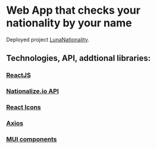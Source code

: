 # Web App that checks your nationality by your name

Deployed project [LunaNationality](https://zingy-panda-7eafe8.netlify.app).

## Technologies, API, addtional libraries:

### [ReactJS](https://reactjs.org/docs/getting-started.html)

### [Nationalize.io API](https://nationalize.io/)

### [React Icons](https://react-icons.github.io/react-icons/)

### [Axios](https://axios-http.com/docs/intro)

### [MUI components](https://mui.com/material-ui/getting-started/installation/)
